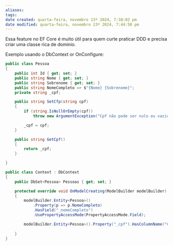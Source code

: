```yaml
---
aliases: 
tags: 
date created: quarta-feira, novembro 13º 2024, 7:38:02 pm
date modified: quarta-feira, novembro 13º 2024, 7:44:50 pm
---
```

Essa feature no EF Core é muito útil para quem curte praticar DDD e precisa criar uma classe rica de dominio.

Exemplo usando o DbContext or OnConfigure:

```cs
public class Pessoa 
{
    public int Id { get; set; }
    public string Nome { get; set; }
    public string Sobrenome { get; set; }
    public string NomeCompleto => $"{Nome} {Sobrenome}";
    private string _cpf;

    public string SetCfp(string cpf)
    {
        if (string.IsNullOrEmpty(cpf))
            throw new ArgumentException("Cpf não pode ser nulo ou vazio");

        _cpf = cpf;
    }

	public string GetCpf()
    {
        return _cpf;
    }

}

public class Context : DbContext
{
    public DbSet<Pessoa> Pessoas { get; set; }

    protected override void OnModelCreating(ModelBuilder modelBuilder)
    {
        modelBuilder.Entity<Pessoa>()
            .Property(p => p.NomeCompleto)
            .HasField("_nomeCompleto")
            .UsePropertyAccessMode(PropertyAccessMode.Field);

        modelBuilder.Entity<Pessoa>().Property("_cpf").HasColumnName("Cpf");
    
    }
}
```